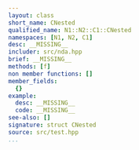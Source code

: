 ```yaml
---
layout: class
short_name: CNested
qualified_name: N1::N2::C1::CNested
namespaces: [N1, N2, C1]
desc: __MISSING__
includer: src/nda.hpp
brief: __MISSING__
methods: [f]
non member functions: []
member_fields:
  {}
example:
  desc: __MISSING__
  code: __MISSING__
see-also: []
signature: struct CNested
source: src/test.hpp
...
```

